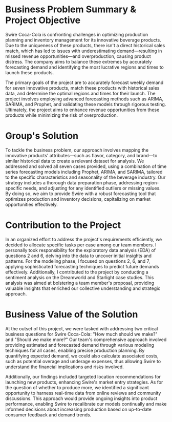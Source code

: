 # Business Problem Summary & Project Objective

Swire Coca-Cola is confronting challenges in optimizing production planning and inventory management for its innovative beverage products. Due to the uniqueness of these products, there isn't a direct historical sales match, which has led to issues with underestimating demand—resulting in missed revenue opportunities—and overproduction, causing product distress. The company aims to balance these extremes by accurately forecasting demand and identifying the most lucrative regions and times to launch these products.

The primary goals of the project are to accurately forecast weekly demand for seven innovative products, match these products with historical sales data, and determine the optimal regions and times for their launch. The project involves employing advanced forecasting methods such as ARIMA, SARIMA, and Prophet, and validating these models through rigorous testing. Ultimately, the project aims to enhance revenue opportunities from these products while minimizing the risk of overproduction.

# Group's Solution

To tackle the business problem, our approach involves mapping the innovative products' attributes—such as flavor, category, and brand—to similar historical data to create a relevant dataset for analysis. We addressed and solved all seven cases provided, using a combination of time series forecasting models including Prophet, ARIMA, and SARIMA, tailored to the specific characteristics and seasonality of the beverage industry. Our strategy includes a thorough data preparation phase, addressing region-specific needs, and adjusting for any identified outliers or missing values. By doing so, we aim to provide Swire with a robust forecasting tool that optimizes production and inventory decisions, capitalizing on market opportunities effectively.

# Contribution to the Project

In an organized effort to address the project's requirements efficiently, we decided to allocate specific tasks per case among our team members. I personally took responsibility for the exploratory data analysis (EDA) of questions 2 and 6, delving into the data to uncover initial insights and patterns. For the modeling phase, I focused on questions 2, 6, and 7, applying sophisticated forecasting techniques to predict future demands effectively. Additionally, I contributed to the project by conducting a sentiment analysis on the Dreamworld and Starlight case studies. This analysis was aimed at bolstering a team member's proposal, providing valuable insights that enriched our collective understanding and strategic approach.

# Business Value of the Solution

At the outset of this project, we were tasked with addressing two critical business questions for Swire Coca-Cola: "How much should we make?" and "Should we make more?" Our team's comprehensive approach involved providing estimated and forecasted demand through various modeling techniques for all cases, enabling precise production planning. By quantifying expected demand, we could also calculate associated costs, such as potential overage and underage expenses, thus allowing Swire to understand the financial implications and risks involved.

Additionally, our findings included targeted location recommendations for launching new products, enhancing Swire's market entry strategies. As for the question of whether to produce more, we identified a significant opportunity to harness real-time data from online reviews and community discussions. This approach would provide ongoing insights into product performance, enabling Swire to recalibrate our models continually and make informed decisions about increasing production based on up-to-date consumer feedback and demand trends.





